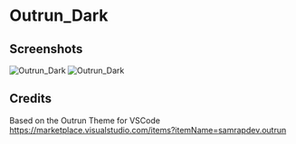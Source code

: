 # Outrun_Dark

## Screenshots

![Outrun_Dark](https://github.com/Solano695/spicetify-themes/blob/master/Outrun_Dark/Outrun%20Dark.png)
![Outrun_Dark](https://github.com/Solano695/spicetify-themes/blob/master/Outrun_Dark/Outrun%20Dark_overview.png)

## Credits
Based on the Outrun Theme for VSCode https://marketplace.visualstudio.com/items?itemName=samrapdev.outrun

